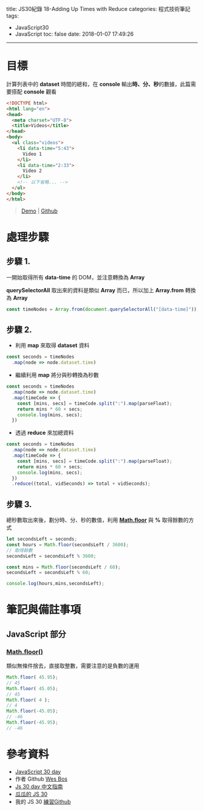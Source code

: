 title: JS30紀錄 18-Adding Up Times with Reduce
categories: 程式技術筆記
tags:
  - JavaScript30
  - JavaScript
toc: false
date: 2018-01-07 17:49:26
---

# 目標

計算列表中的 **dataset** 時間的總和，在 **console** 輸出**時、分、秒**的數據，此篇需要搭配 **console** 觀看

``` html
<!DOCTYPE html>
<html lang="en">
<head>
  <meta charset="UTF-8">
  <title>Videos</title>
</head>
<body>
  <ul class="videos">
    <li data-time="5:43">
      Video 1
    </li>
    <li data-time="2:33">
      Video 2
    </li>
    <!-- 以下省略... -->
  </ul>
</body>
</html>
```

<!-- more -->

> [Demo](https://shunnien.github.io/JavaScript30day/day_18/) | [Github](https://github.com/shunnien/JavaScript30day)

# 處理步驟

## 步驟 1.

一開始取得所有 **data-time** 的 DOM，並注意轉換為 **Array**

**querySelectorAll** 取出來的資料是類似 **Array** 而已，所以加上 **Array.from** 轉換為 **Array** 

``` js
const timeNodes = Array.from(document.querySelectorAll("[data-time]"));
```

## 步驟 2.

- 利用 **map** 來取得 **dataset** 資料

``` js
const seconds = timeNodes
  .map(node => node.dataset.time)
```

- 繼續利用 **map** 將分與秒轉換為秒數

``` js
const seconds = timeNodes
  .map(node => node.dataset.time)
  .map(timeCode => {
    const [mins, secs] = timeCode.split(":").map(parseFloat);
    return mins * 60 + secs;
    console.log(mins, secs);
  })
```

- 透過 **reduce** 來加總資料

``` js
const seconds = timeNodes
  .map(node => node.dataset.time)
  .map(timeCode => {
    const [mins, secs] = timeCode.split(":").map(parseFloat);
    return mins * 60 + secs;
    console.log(mins, secs);
  })
  .reduce((total, vidSeconds) => total + vidSeconds);
```

## 步驟 3.

總秒數取出來後，劃分時、分、秒的數值，利用 [**Math.floor**][1] 與 **%** 取得餘數的方式

``` js
let secondsLeft = seconds;
const hours = Math.floor(secondsLeft / 3600);
// 取得餘數
secondsLeft = secondsLeft % 3600;

const mins = Math.floor(secondsLeft / 60);
secondsLeft = secondsLeft % 60;

console.log(hours,mins,secondsLeft);
```


# 筆記與備註事項

## JavaScript 部分

### [Math.floor()][1]

類似無條件捨去，直接取整數，需要注意的是負數的運用

``` js
Math.floor( 45.95); 
// 45 
Math.floor( 45.05); 
// 45 
Math.floor( 4 ); 
// 4 
Math.floor(-45.05); 
// -46 
Math.floor(-45.95); 
// -46

```

# 參考資料
- [JavaScript 30 day](https://javascript30.com/)
- 作者 Github [Wes Bos](https://github.com/wesbos)
- [Js 30 day 中文指南](https://github.com/soyaine/JavaScript30)
- [瓜瓜的 JS 30](https://github.com/guahsu/JavaScript30)
- 我的 JS 30 [練習Github](https://github.com/shunnien/JavaScript30day)

[1]: https://developer.mozilla.org/zh-TW/docs/Web/JavaScript/Reference/Global_Objects/Math/floor